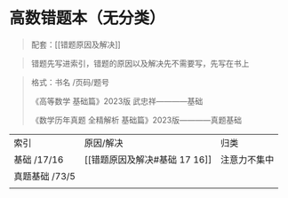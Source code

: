 # 高数错题本（无分类）

> 配套：[[错题原因及解决]]

> 错题先写进索引，错题的原因以及解决先不需要写，先写在书上

> 格式：书名 /页码/题号
>
> 《高等数学 基础篇》2023版 武忠祥————基础
>
> 《数学历年真题 全精解析 基础篇》2023版————真题基础

|             |           |              |
| :---------- | --------- | ------------ |
| 索引        | 原因/解决 | 归类         |
| 基础 /17/16 |  [[错题原因及解决#基础 17 16]]         | 注意力不集中 |
| 真题基础 /73/5 |           |              |
|             |           |              |

